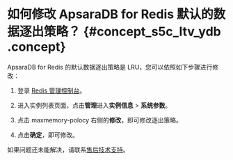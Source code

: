 # 如何修改 ApsaraDB for Redis 默认的数据逐出策略？ {#concept_s5c_ltv_ydb .concept}

ApsaraDB for Redis 的默认数据逐出策略是 LRU，您可以依照如下步骤进行修改：

1.  登录 [Redis 管理控制台](https://kvstore.console.aliyun.com/#/)。
2.  进入实例列表页面，点击**管理**进入**实例信息** \> **系统参数**。
3.  点击 maxmemory-polocy 右侧的**修改**，即可修改逐出策略。

4.  点击**确定**，即可修改。

如果问题还未能解决，请联系[售后技术支持](https://selfservice.console.aliyun.com/ticket/createIndex.htm?spm=0.0.0.0.aysx9T)。

